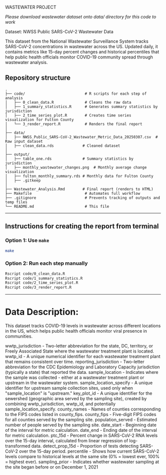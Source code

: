 WASTEWATER PROJECT


*Please download wastewater dataset onto data/ directory for this code to work*

Dataset: NWSS Public SARS-CoV-2 Wastewater Data

This dataset from the National Wastewater Surveillance System tracks SARS-CoV-2 concentrations in wastewater across the US. Updated daily, it contains metrics like 15-day percent changes and historical percentiles that help public health officials monitor COVID-19 community spread through wastewater analysis.



## Repository structure

```
.
├── code/                           # R scripts for each step of analysis
│   ├── 0_clean_data.R              # Cleans the raw data
│   ├── 1_summary_statistics.R      # Generates summary statistics by jurisdiction
│   ├── 2_time_series_plot.R        # Creates time series visualization for Fulton County
│   └── 3_render_report.R           # Renders the final report
│
├── data/
│   ├── NWSS_Public_SARS-CoV-2_Wastewater_Metric_Data_20250307.csv  # Raw input dataset 
│   ├── clean_data.rds             # Cleaned dataset
│
├── output/
│   ├── table_one.rds              # Summary statistics by jurisdiction
│   ├── monthly_wastewater_changes.png  # Monthly average change visualization
│   ├── fulton_monthly_summary.rds # Monthly data for Fulton County
│   ├── .gitkeep
│
├── Wastewater_Analysis.Rmd        # Final report (renders to HTML)
├── Makefile                        # Automates full workflow
├── .gitignore                      # Prevents tracking of outputs and temp files
└── README.md                       # This file
```

---


## Instructions for creating the report from terminal

### Option 1: Use `make`

```bash
make
```

### Option 2: Run each step manually

```bash
Rscript code/0_clean_data.R
Rscript code/1_summary_statistics.R
Rscript code/2_time_series_plot.R
Rscript code/3_render_report.R
```

---



# Data Description:

This dataset tracks COVID-19 levels in wastewater across different locations in the US, which helps public health officials monitor viral presence in communities.


wwtp_jurisdiction - Two-letter abbreviation for the state, DC, territory, or Freely Associated State where the wastewater treatment plant is located.
wwtp_id - A unique numerical identifier for each wastewater treatment plant that remains consistent over time.
reporting_jurisdiction - Two-letter abbreviation for the CDC Epidemiology and Laboratory Capacity jurisdiction (typically a state) that reported the data.
sample_location - Indicates where the sample was collected - either at a wastewater treatment plant or upstream in the wastewater system.
sample_location_specify - A unique identifier for upstream sample collection sites, used only when "sample_location" is "upstream."
key_plot_id - A unique identifier for the sewershed (geographic area served by the sampling site), created by combining wwtp_jurisdiction, wwtp_id, and potentially sample_location_specify.
county_names - Names of counties corresponding to the FIPS codes listed in county_fips.
county_fips - Five-digit FIPS codes for all counties served by the sampling site.
population_served - Estimated number of people served by the sampling site.
date_start - Beginning date of the interval for metric calculation.
date_end - Ending date of the interval for metric calculation.
ptc_15d - Percent change in SARS-CoV-2 RNA levels over the 15-day interval, calculated from linear regression of log-transformed data.
detect_prop_15d - Proportion of tests detecting SARS-CoV-2 over the 15-day period.
percentile - Shows how current SARS-CoV-2 levels compare to historical levels at the same site (0% = lowest ever, 100% = highest ever).
sampling_prior - Indicates whether wastewater sampling at the site began before or on December 1, 2021

